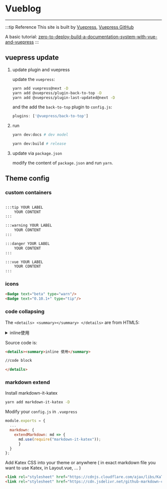# Vueblog<Badge text="2.10.1" type="tip"/>

---

:::tip Reference
This site is built by [Vuepress](https://vuepress.vuejs.org/), [Vuepress GitHub](https://github.com/vuejs/vuepress)

A basic tutorial: [zero-to-deploy-build-a-documentation-system-with-vue-and-vuepress](https://scotch.io/tutorials/zero-to-deploy-build-a-documentation-system-with-vue-and-vuepress)
:::

## vuepress update

1. update plugin and vuepress

    update the `vuepress`:

    ```bash
    yarn add vuepress@next -D
    yarn add @vuepress/plugin-back-to-top -D
    yarn add @vuepress/plugin-last-updated@next -D
    ```

    and the add the `back-to-top` plugin to `config.js`:

    ```js
    plugins: ['@vuepress/back-to-top']
    ```

2. run

    ```bash
    yarn dev:docs # dev model

    yarn dev:build # release
    ```

3. update via `package.json`

    modify the content of `package.json` and run `yarn`.

## Theme config

### custom containers

```md

:::tip YOUR LABEL
    YOUR CONTENT
:::

:::warning YOUR LABEL
    YOUR CONTENT
:::

:::danger YOUR LABEL
    YOUR CONTENT
:::

:::vue YOUR LABEL
    YOUR CONTENT
:::
```

### icons <Badge text="beta" type="warn"/> <Badge text="0.10.1+" type="tip"/>

```html
<Badge text="beta" type="warn"/>
<Badge text="0.10.1+" type="tip"/>
```

### code collapsing

The `<details> <summary></summary> </details>` are from HTML5:

<details>
<summary>inline使用</summary>

```cpp
// code
```

</details>

Source code is:

```html
<details><summary>inline 使用</summary>

//code block

</details>
```

### markdown extend

Install markdown-it-katex

```bash
yarn add markdown-it-katex -D
```

Modify your `config.js` in `.vuepress`

```js
module.exports = {
  ...
  markdown: {
    extendMarkdown: md => {
      md.use(require("markdown-it-katex"));
      }
  }
};
```

Add Katex CSS into your theme or anywhere ( in exact markdown file you want to use Katex, in Layout.vue, ... )

```md
<link rel="stylesheet" href="https://cdnjs.cloudflare.com/ajax/libs/KaTeX/0.5.1/katex.min.css">
<link rel="stylesheet" href="https://cdn.jsdelivr.net/github-markdown-css/2.2.1/github-markdown.css"/>
```